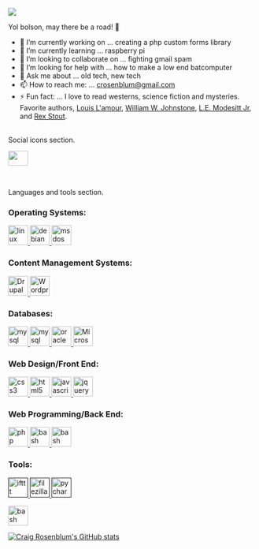 ![](https://komarev.com/ghpvc/?username=crosenblum)

Yol bolson, may there be a road! 👋

- 🔭 I’m currently working on ... creating a php custom forms library
- 🌱 I’m currently learning ... raspberry pi
- 👯 I’m looking to collaborate on ... fighting gmail spam
- 🤔 I’m looking for help with ... how to make a low end batcomputer
- 💬 Ask me about ... old tech, new tech
- 📫 How to reach me: ... crosenblum@gmail.com
- ⚡ Fun fact: ... I love to read westerns, science fiction and mysteries. Favorite authors, <a href="https://www.louislamour.com/" target="_blank">Louis L'amour</a>, <a href="https://www.williamjohnstone.net/">William W. Johnstone</a>, <a href="https://www.lemodesittjr.com/">L.E. Modesitt Jr</a>, and <a href="https://www.nerowolfe.org/htm/stout/">Rex Stout</a>.

<br/>
Social icons section.
<p align="left">
<a href="https://www.linkedin.com/in/craigmrosenblum/" target="blank"><img align="center" src="https://cdn.jsdelivr.net/npm/simple-icons@3.0.1/icons/linkedin.svg" alt="" height="30" width="40" /></a>
</p>
<br/>
<p align="left"> 
Languages and tools section.
<h3 align="left">Operating Systems:</h3>
<a href="https://www.linux.org/" target="_blank"> <img src="https://cdn.jsdelivr.net/gh/devicons/devicon/icons/linux/linux-original.svg" alt="linux" width="40" height="40"/> </a> 
<a href="https://www.debian.org/" target="_blank"> <img src="https://cdn.jsdelivr.net/gh/devicons/devicon/icons/debian/debian-original.svg" alt="debian" width="40" height="40"/> </a> 
<a href="https://en.wikipedia.org/wiki/MS-DOS" target="_blank"> <img src="https://cdn.jsdelivr.net/gh/devicons/devicon/icons/msdos/msdos-original.svg" alt="msdos" width="40" height="40"/> </a>



<h3 align="left">Content Management Systems:</h3>
<a href="https://www.drupal.org/" target="_blank"> <img src="https://cdn.jsdelivr.net/gh/devicons/devicon/icons/drupal/drupal-original.svg" alt="Drupal" width="40" height="40" /> </a>
<a href="https://www.wordpress.org/" target="_blank"> <img src="https://cdn.jsdelivr.net/gh/devicons/devicon/icons/wordpress/wordpress-original.svg" alt="Wordpress" width="40" height="40" /> </a>


<h3 align="left">Databases:</h3>
<a href="https://www.mysql.com/" target="_blank"> <img src="https://cdn.jsdelivr.net/gh/devicons/devicon/icons/mysql/mysql-original.svg" alt="mysql" width="40" height="40"/> </a> 
<a href="https://www.mysql.com/" target="_blank"> <img src="https://cdn.jsdelivr.net/gh/devicons/devicon/icons/sqlite/sqlite-original.svg" alt="mysql" width="40" height="40"/> </a> 
<a href="https://www.oracle.com/database/" target="_blank"> <img src="https://cdn.jsdelivr.net/gh/devicons/devicon/icons/oracle/oracle-original.svg" alt="oracle" width="40" height="40"/> </a> 
<a href="https://www.microsoft.com/en-us/sql-server" target="_blank"> <img src="https://cdn.jsdelivr.net/gh/devicons/devicon/icons/microsoftsqlserver/microsoftsqlserver-plain.svg" alt="Microsoft SQL Server" width="40" height="40"/> </a>

<h3 align="left">Web Design/Front End:</h3>
<a href="https://www.w3schools.com/css/" target="_blank"> <img src="https://cdn.jsdelivr.net/gh/devicons/devicon/icons/css3/css3-original-wordmark.svg" alt="css3" width="40" height="40"/> </a> 
<a href="https://www.w3.org/html/" target="_blank"> <img src="https://cdn.jsdelivr.net/gh/devicons/devicon/icons/html5/html5-original-wordmark.svg" alt="html5" width="40" height="40"/> </a> 
<a href="https://www.javascript.com/" target="_blank"> <img src="https://cdn.jsdelivr.net/gh/devicons/devicon/icons/javascript/javascript-original.svg" alt="javascript" width="40" height="40"/> </a> 
<a href="https://jquery.com/" target="_blank"> <img src="https://cdn.jsdelivr.net/gh/devicons/devicon/icons/jquery/jquery-original.svg" alt="jquery" width="40" height="40"/> </a> 


<h3 align="left">Web Programming/Back End:</h3>
<p align="left"> 
<a href="https://www.php.net/" target="_blank"> <img src="https://cdn.jsdelivr.net/gh/devicons/devicon/icons/php/php-original.svg" alt="php" width="40" height="40" /> </a>
<a href="https://www.gnu.org/software/bash/" target="_blank"> <img src="https://cdn.jsdelivr.net/gh/devicons/devicon/icons/bash/bash-original.svg" alt="bash" width="40" height="40"/> </a> 
<a href="https://www.apache.org/" target="_blank"> <img src="https://cdn.jsdelivr.net/gh/devicons/devicon/icons/apache/apache-original.svg" alt="bash" width="40" height="40"/> </a> 


<h3 align="left">Tools:</h3>
<a href="" target="_blank"> <img src="https://cdn.jsdelivr.net/gh/devicons/devicon/icons/ifttt/ifttt-original.svg" alt="ifttt" width="40" height="40"/> </a> 
<a href="" target="_blank"> <img src="https://cdn.jsdelivr.net/gh/devicons/devicon/icons/filezilla/filezilla-plain.svg" alt="filezilla" width="40" height="40"/> </a> 
<a href="" target="_blank"> <img src="https://cdn.jsdelivr.net/gh/devicons/devicon/icons/pycharm/pycharm-original.svg" alt="pycharm" width="40" height="40" /> </a>


<a href="https://www.apache.org/" target="_blank"> <img src="https://cdn.jsdelivr.net/gh/devicons/devicon/icons/bootstrap/bootstrap-original.svg" alt="bash" width="40" height="40"/> </a> 

</p>


[![Craig Rosenblum's GitHub stats](https://github-readme-stats.vercel.app/api?username=crosenblum)](https://github.com/anuraghazra/github-readme-stats)
